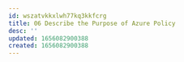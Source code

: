 ```yaml
---
id: wszatvkkxlwh77kq3kkfcrg
title: 06 Describe the Purpose of Azure Policy
desc: ''
updated: 1656082900388
created: 1656082900388
---
```


